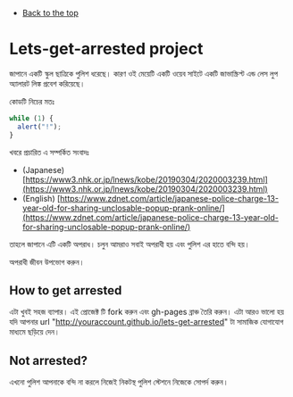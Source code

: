 - [Back to the top](README.md)

# Lets-get-arrested project

জাপানে একটি স্কুল ছাত্রিকে পুলিশ ধরেছে। কারণ ওই মেয়েটি একটি ওয়েব সাইটে একটি জাভাস্ক্রিপ্ট এন্ড লেস লুপ অ্যালারট লিঙ্ক প্রবেশ করিয়েছে।

কোডটি নিচের মতঃ

```js
while (1) {
  alert("!");
}
```

খবরে প্রচারিত এ সম্পর্কিত সংবাদঃ

- (Japanese) [https://www3.nhk.or.jp/lnews/kobe/20190304/2020003239.html](https://www3.nhk.or.jp/lnews/kobe/20190304/2020003239.html)
- (English) [https://www.zdnet.com/article/japanese-police-charge-13-year-old-for-sharing-unclosable-popup-prank-online/](https://www.zdnet.com/article/japanese-police-charge-13-year-old-for-sharing-unclosable-popup-prank-online/)

তাহলে জাপানে এটি একটি অপরাধ। চলুন আমরাও সবাই অপরাধী হয় এবং পুলিশ এর হাতে বন্দি হয়।

অপরাধী জীবন উপভোগ করুন।

## How to get arrested

এটা খুবই সহজ ব্যাপার। এই প্রোজেক্ট টি fork করুন এবং gh-pages ব্রাঞ্চ তৈরি করুন। এটা আরও ভালো হয় যদি আপনার url "http://youraccount.github.io/lets-get-arrested" টা সামাজিক যোগাযোগ মাধ্যমে ছড়িয়ে দেন।

## Not arrested?

এখনো পুলিশ আপনাকে বন্দি না করলে নিজেই নিকটস্থ পুলিশ স্টেশনে নিজেকে সোপর্দ করুন।
